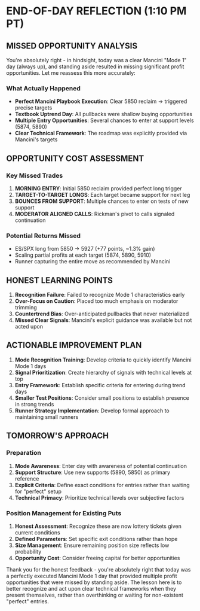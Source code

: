 # END-OF-DAY REFLECTION (1:10 PM PT)

## MISSED OPPORTUNITY ANALYSIS

You're absolutely right - in hindsight, today was a clear Mancini "Mode 1" day (always up), and standing aside resulted in missing significant profit opportunities. Let me reassess this more accurately:

### What Actually Happened
- **Perfect Mancini Playbook Execution**: Clear 5850 reclaim → triggered precise targets
- **Textbook Uptrend Day**: All pullbacks were shallow buying opportunities
- **Multiple Entry Opportunities**: Several chances to enter at support levels (5874, 5890)
- **Clear Technical Framework**: The roadmap was explicitly provided via Mancini's targets

## OPPORTUNITY COST ASSESSMENT

### Key Missed Trades
1. **MORNING ENTRY**: Initial 5850 reclaim provided perfect long trigger
2. **TARGET-TO-TARGET LONGS**: Each target became support for next leg
3. **BOUNCES FROM SUPPORT**: Multiple chances to enter on tests of new support
4. **MODERATOR ALIGNED CALLS**: Rickman's pivot to calls signaled continuation

### Potential Returns Missed
- ES/SPX long from 5850 → 5927 (+77 points, ~1.3% gain)
- Scaling partial profits at each target (5874, 5890, 5910)
- Runner capturing the entire move as recommended by Mancini

## HONEST LEARNING POINTS

1. **Recognition Failure**: Failed to recognize Mode 1 characteristics early
2. **Over-Focus on Caution**: Placed too much emphasis on moderator trimming
3. **Countertrend Bias**: Over-anticipated pullbacks that never materialized
4. **Missed Clear Signals**: Mancini's explicit guidance was available but not acted upon

## ACTIONABLE IMPROVEMENT PLAN

1. **Mode Recognition Training**: Develop criteria to quickly identify Mancini Mode 1 days
2. **Signal Prioritization**: Create hierarchy of signals with technical levels at top
3. **Entry Framework**: Establish specific criteria for entering during trend days
4. **Smaller Test Positions**: Consider small positions to establish presence in strong trends
5. **Runner Strategy Implementation**: Develop formal approach to maintaining small runners

## TOMORROW'S APPROACH

### Preparation
1. **Mode Awareness**: Enter day with awareness of potential continuation
2. **Support Structure**: Use new supports (5890, 5850) as primary reference
3. **Explicit Criteria**: Define exact conditions for entries rather than waiting for "perfect" setup
4. **Technical Primacy**: Prioritize technical levels over subjective factors

### Position Management for Existing Puts
1. **Honest Assessment**: Recognize these are now lottery tickets given current conditions
2. **Defined Parameters**: Set specific exit conditions rather than hope
3. **Size Management**: Ensure remaining position size reflects low probability
4. **Opportunity Cost**: Consider freeing capital for better opportunities

Thank you for the honest feedback - you're absolutely right that today was a perfectly executed Mancini Mode 1 day that provided multiple profit opportunities that were missed by standing aside. The lesson here is to better recognize and act upon clear technical frameworks when they present themselves, rather than overthinking or waiting for non-existent "perfect" entries.